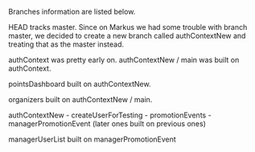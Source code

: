 Branches information are listed below. 

HEAD tracks master. Since on Markus we had some trouble with branch master, we decided to create a new branch called authContextNew and treating that as the master instead. 

authContext was pretty early on. authContextNew / main was built on authContext. 

pointsDashboard built on authContextNew. 

organizers built on authContextNew / main. 

authContextNew - createUserForTesting - promotionEvents - managerPromotionEvent (later ones built on previous ones)

managerUserList built on managerPromotionEvent 



